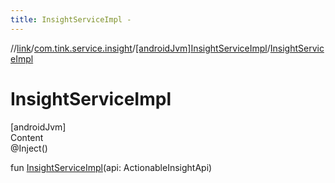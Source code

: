 ```yaml
---
title: InsightServiceImpl -
---
```

//[link](../../index.md)/[com.tink.service.insight](../index.md)/[[androidJvm]InsightServiceImpl](index.md)/[InsightServiceImpl](-insight-service-impl.md)



# InsightServiceImpl  
[androidJvm]  
Content  
@Inject()  
  
fun [InsightServiceImpl](-insight-service-impl.md)(api: ActionableInsightApi)  



